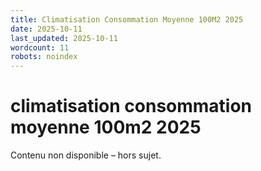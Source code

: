 ```yaml
---
title: Climatisation Consommation Moyenne 100M2 2025
date: 2025-10-11
last_updated: 2025-10-11
wordcount: 11
robots: noindex
---
```


# climatisation consommation moyenne 100m2 2025

Contenu non disponible – hors sujet.